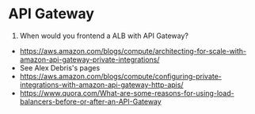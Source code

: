 <h1>API Gateway</h1>

1. When would you frontend a ALB with API Gateway?
- https://aws.amazon.com/blogs/compute/architecting-for-scale-with-amazon-api-gateway-private-integrations/
- See Alex Debris's pages
- https://aws.amazon.com/blogs/compute/configuring-private-integrations-with-amazon-api-gateway-http-apis/
- https://www.quora.com/What-are-some-reasons-for-using-load-balancers-before-or-after-an-API-Gateway